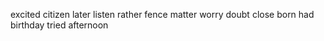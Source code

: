 excited citizen later listen rather fence matter worry doubt close born had birthday tried afternoon